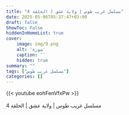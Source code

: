 ```yaml
---
title: "مسلسل غريب طوس | ولاية عشق | الحلقة 4"
date: 2025-05-06T05:37:47+03:00
draft: false
ShowToc: False
hiddenInHomeList: true
cover:
    image: img/9.png
    alt: 'صورة'
    caption: ''
    hidden: true
summary: ""
tags: ["مسلسل غريب طوس"]
categories: []
---
```


{{< youtube eohFenVfxPw >}}  
<br>
مسلسل غريب طوس | ولاية عشق | الحلقة 4
